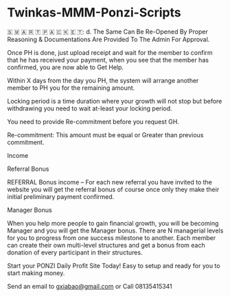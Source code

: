 # Twinkas-MMM-Ponzi-Scripts
🇸 🇲 🇦 🇷 🇹 🇵 🇦 🇨 🇰 🇪 🇹:
d. The Same Can Be Re-Opened By Proper Reasoning & Documentations Are Provided To The Admin For Approval.

Once PH is done, just upload receipt and wait for the member to confirm that he has received your payment, when you see that the member has confirmed, you are now able to Get Help.

Within X days from the day you PH, the system will arrange another member to PH you for the remaining amount.

Locking period is a time duration where your growth will not stop but before withdrawing you need to wait at-least your locking period.

You need to provide Re-commitment before you request GH.

Re-commitment: This amount must be equal or Greater than previous commitment.


Income

Referral Bonus

REFERRAL Bonus income – For each new referral you have invited to the website you will get the referral bonus of course once only they make their initial preliminary payment confirmed.

Manager Bonus

When you help more people to gain financial growth, you will be becoming Manager and you will get the Manager bonus. There are N managerial levels for you to progress from one success milestone to another. Each member can create their own multi-level structures and get a bonus from each donation of every participant in their structures.

Start your PONZI Daily Profit Site Today!
Easy to setup and ready for you to start making money.

Send an email to gxiabao@gmail.com or Call 08135415341
